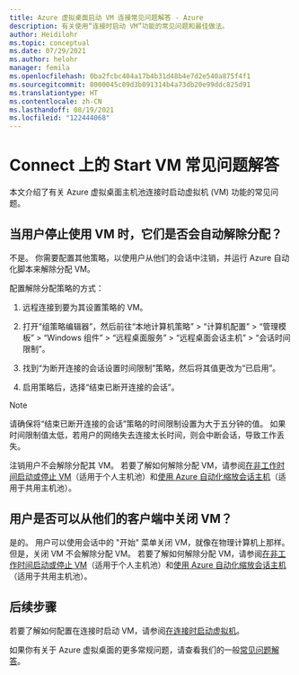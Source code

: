 ```yaml
---
title: Azure 虚拟桌面启动 VM 连接常见问题解答 - Azure
description: 有关使用“连接时启动 VM”功能的常见问题和最佳做法。
author: Heidilohr
ms.topic: conceptual
ms.date: 07/29/2021
ms.author: helohr
manager: femila
ms.openlocfilehash: 0ba2fcbc404a17b4b31d48b4e7d2e540a875f4f1
ms.sourcegitcommit: 8000045c09d3b091314b4a73db20e99ddc825d91
ms.translationtype: HT
ms.contentlocale: zh-CN
ms.lasthandoff: 08/19/2021
ms.locfileid: "122444068"
---
```

# <a name="start-vm-on-connect-faq"></a>Connect 上的 Start VM 常见问题解答

本文介绍了有关 Azure 虚拟桌面主机池连接时启动虚拟机 (VM) 功能的常见问题。

## <a name="are-vms-automatically-deallocated-when-a-user-stops-using-them"></a>当用户停止使用 VM 时，它们是否会自动解除分配？

不是。 你需要配置其他策略，以使用户从他们的会话中注销，并运行 Azure 自动化脚本来解除分配 VM。

配置解除分配策略的方式：

1. 远程连接到要为其设置策略的 VM。

2. 打开“组策略编辑器”，然后前往“本地计算机策略” > “计算机配置” > “管理模板” > “Windows 组件” > “远程桌面服务” > “远程桌面会话主机” > “会话时间限制”。       

3. 找到“为断开连接的会话设置时间限制”策略，然后将其值更改为“已启用”。 

4. 启用策略后，选择“结束已断开连接的会话”。

>[!NOTE]
>请确保将“结束已断开连接的会话”策略的时间限制设置为大于五分钟的值。 如果时间限制值太低，若用户的网络失去连接太长时间，则会中断会话，导致工作丢失。

注销用户不会解除分配其 VM。 若要了解如何解除分配 VM，请参阅[在非工作时间启动或停止 VM](../automation/automation-solution-vm-management.md)（适用于个人主机池）和[使用 Azure 自动化缩放会话主机](set-up-scaling-script.md)（适用于共用主机池）。

## <a name="can-users-turn-off-the-vm-from-their-clients"></a>用户是否可以从他们的客户端中关闭 VM？

是的。 用户可以使用会话中的 "开始" 菜单关闭 VM，就像在物理计算机上那样。 但是，关闭 VM 不会解除分配 VM。 若要了解如何解除分配 VM，请参阅[在非工作时间启动或停止 VM](../automation/automation-solution-vm-management.md)（适用于个人主机池）和[使用 Azure 自动化缩放会话主机](set-up-scaling-script.md)（适用于共用主机池）。

## <a name="next-steps"></a>后续步骤

若要了解如何配置在连接时启动 VM，请参阅[在连接时启动虚拟机](start-virtual-machine-connect.md)。

如果你有关于 Azure 虚拟桌面的更多常规问题，请查看我们的一般[常见问题解答](faq.yml)。
